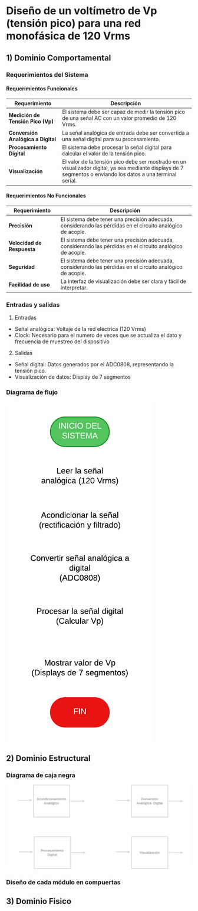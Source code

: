 # Diseño de un voltímetro de Vp (tensión pico) para una red monofásica de 120 Vrms
## 1) **Dominio Comportamental**
### Requerimientos del Sistema

#### Requerimientos Funcionales
| Requerimiento                 | Descripción |
|--------------------------------|---------------------------------------------|
| **Medición de Tensión Pico (Vp)** | El sistema debe ser capaz de medir la tensión pico de una señal AC con un valor promedio de 120 Vrms. |
| **Conversión Analógica a Digital** | La señal analógica de entrada debe ser convertida a una señal digital para su procesamiento. |
| **Procesamiento Digital** | El sistema debe procesar la señal digital para calcular el valor de la tensión pico. |
| **Visualización** | El valor de la tensión pico debe ser mostrado en un visualizador digital, ya sea mediante displays de 7 segmentos o enviando los datos a una terminal serial. |

#### Requerimientos No Funcionales

| Requerimiento                 | Descripción |
|--------------------------------|---------------------------------------------|
| **Precisión** |  El sistema debe tener una precisión adecuada, considerando las pérdidas en el circuito analógico de acople. |
| **Velocidad de Respuesta** |  El sistema debe tener una precisión adecuada, considerando las pérdidas en el circuito analógico de acople. |
| **Seguridad** |  El sistema debe tener una precisión adecuada, considerando las pérdidas en el circuito analógico de acople. |
| **Facilidad de uso** | La interfaz de visualización debe ser clara y fácil de interpretar. |

### Entradas y salidas
1) Entradas 
* Señal analógica: Voltaje de la red eléctrica (120 Vrms)
* Clock: Necesario para el numero de veces que se actualiza el dato y frecuencia de muestreo del dispositivo

2) Salidas
* Señal digital: Datos generados por el ADC0808, representando la tensión pico.
* Visualización de datos: Display de 7 segmentos
  
### Diagrama de flujo 
![Representacion del comportamiento](./DiagramaLab3.png)

## 2) Dominio Estructural
### Diagrama de caja negra
![Diagrama](./CajaNegra.png)

### Diseño de cada módulo en compuertas

## 3) Dominio Fisico
